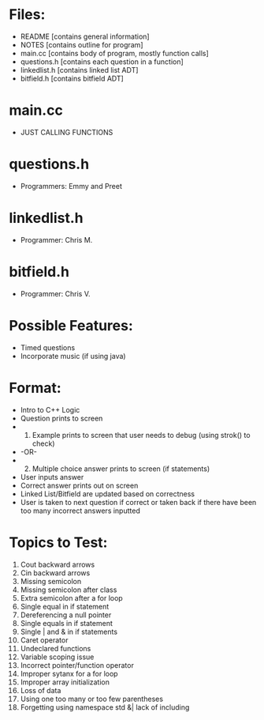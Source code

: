 # Files:
- README [contains general information]
- NOTES [contains outline for program]
- main.cc [contains body of program, mostly function calls]
- questions.h [contains each question in a function]
- linkedlist.h [contains linked list ADT]
- bitfield.h [contains bitfield ADT]

#  main.cc
- JUST CALLING FUNCTIONS 

# questions.h
- Programmers: Emmy and Preet

# linkedlist.h
- Programmer: Chris M.

# bitfield.h
- Programmer: Chris V.


# Possible Features:
- Timed questions
- Incorporate music (if using java)

# Format:
- Intro to C++ Logic
- Question prints to screen
- 1) Example prints to screen that user needs to debug (using strok() to check)
- -OR-
- 2) Multiple choice answer prints to screen (if statements)
- User inputs answer 
- Correct answer prints out on screen
- Linked List/Bitfield are updated based on correctness
- User is taken to next question if correct or taken back if there have been too many incorrect answers inputted

# Topics to Test:
1. Cout backward arrows
2. Cin backward arrows
3. Missing semicolon
4. Missing semicolon after class
5. Extra semicolon after a for loop
6. Single equal in if statement
7. Dereferencing a null pointer
8. Single equals in if statement
9. Single | and & in if statements
10. Caret operator
11. Undeclared functions
12. Variable scoping issue
13. Incorrect pointer/function operator
14. Improper sytanx for a for loop
15. Improper array initialization
16. Loss of data
17. Using one too many or too few parentheses
18. Forgetting using namespace std &| lack of including <iostream>
